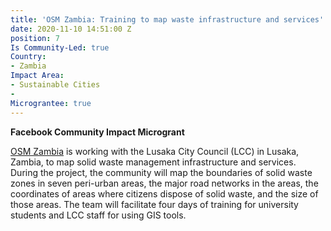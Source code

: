 ```yaml
---
title: 'OSM Zambia: Training to map waste infrastructure and services'
date: 2020-11-10 14:51:00 Z
position: 7
Is Community-Led: true
Country:
- Zambia
Impact Area:
- Sustainable Cities
- 
Micrograntee: true
---
```


**Facebook Community Impact Microgrant**

[OSM Zambia](http://osmzambia.org/) is working with the Lusaka City Council (LCC) in Lusaka, Zambia, to map solid waste management infrastructure and services. During the project, the community will map the boundaries of solid waste zones in seven peri-urban areas, the major road networks in the areas, the coordinates of areas where citizens dispose of solid waste, and the size of those areas. The team will facilitate four days of training for university students and LCC staff for using GIS tools.